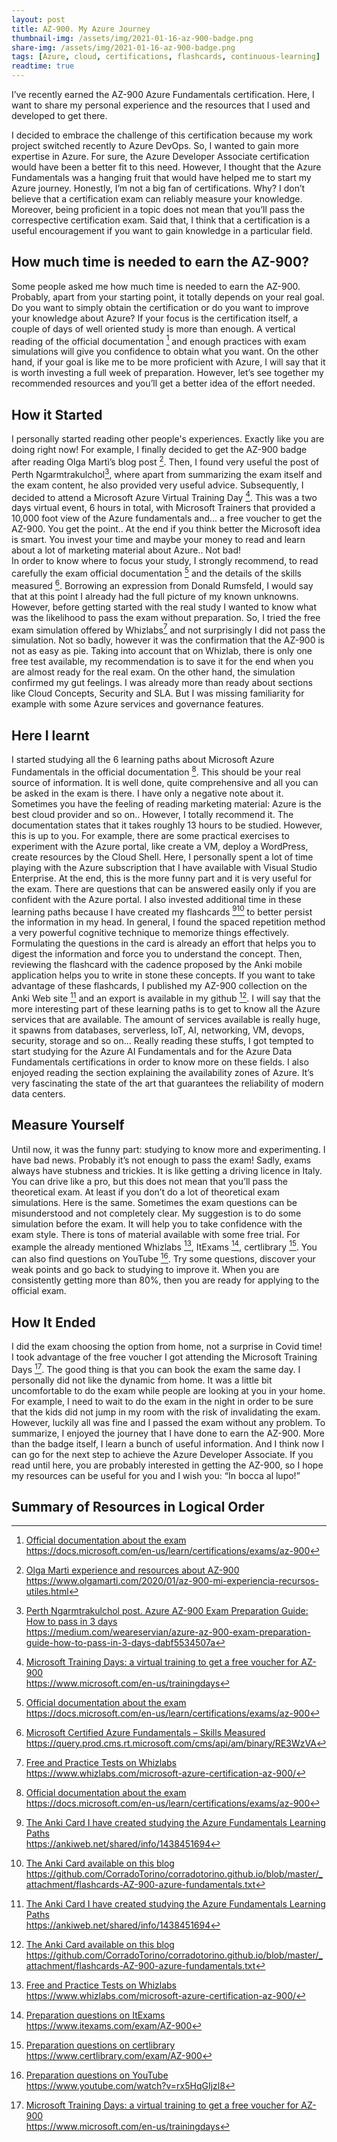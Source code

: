 ```yaml
---
layout: post
title: AZ-900. My Azure Journey
thumbnail-img: /assets/img/2021-01-16-az-900-badge.png
share-img: /assets/img/2021-01-16-az-900-badge.png
tags: [Azure, cloud, certifications, flashcards, continuous-learning]
readtime: true
---
```

I’ve recently earned the AZ-900 Azure Fundamentals certification. Here, I want to share my personal experience and the resources that I used and developed to get there.

I decided to embrace the challenge of this certification because my work project switched recently to Azure DevOps. So, I wanted to gain more expertise in Azure. For sure, the Azure Developer Associate certification would have been a better fit to this need. However, I thought that the Azure Fundamentals was a hanging fruit that would have helped me to start my Azure journey. Honestly, I’m not a big fan of certifications. Why? I don’t believe that a certification exam can reliably measure your knowledge. Moreover, being proficient in a topic does not mean that you’ll pass the correspective certification exam. Said that, I think that a certification is a useful encouragement if you want to gain knowledge in a particular field.

## How much time is needed to earn the AZ-900?

Some people asked me how much time is needed to earn the AZ-900. Probably, apart from your starting point, it totally depends on your real goal. Do you want to simply obtain the certification or do you want to improve your knowledge about Azure? If your focus is the certification itself, a couple of days of well oriented study is more than enough. A vertical reading of the official documentation [^4] and enough practices with exam simulations will give you confidence to obtain what you want. On the other hand, if your goal is like me to be more proficient with Azure, I will say that it is worth investing a full week of preparation. However, let’s see together my recommended resources and you’ll get a better idea of the effort needed.

## How it Started

I personally started reading other people's experiences. Exactly like you are doing right now! For example, I finally decided to get the AZ-900 badge after reading Olga Martì’s blog post [^1]. Then, I found very useful the post of Perth Ngarmtrakulchol[^2], where apart from summarizing the exam itself and the exam content, he also provided very useful advice. Subsequently, I decided to attend a Microsoft Azure Virtual Training Day [^3]. This was a two days virtual event, 6 hours in total, with Microsoft Trainers that provided a 10,000 foot view of the Azure fundamentals and... a free voucher to get the AZ-900. You get the point.. At the end if you think better the Microsoft idea is smart. You invest your time and maybe your money to read and learn about a lot of marketing material about Azure.. Not bad!  
In order to know where to focus your study, I strongly recommend, to read carefully the exam official documentation [^4] and the details of the skills measured [^5].
Borrowing an expression from Donald Rumsfeld, I would say that at this point I already had the full picture of my known unknowns. However, before getting started with the real study I wanted to know what was the likelihood to pass the exam without preparation. So, I tried the free exam simulation offered by Whizlabs[^6] and not surprisingly I did not pass the simulation. Not so badly, however it was the confirmation that the AZ-900 is not as easy as pie. Taking into account that on Whizlab, there is only one free test available, my recommendation is to save it for the end when you are almost ready for the real exam. On the other hand, the simulation confirmed my gut feelings. I was already more than ready about sections like Cloud Concepts, Security and SLA. But I was missing familiarity for example with some Azure services and governance features. 

## Here I learnt

I started studying all the 6 learning paths about Microsoft Azure Fundamentals in the official documentation [^4]. This should be your real source of information. It is well done, quite comprehensive and all you can be asked in the exam is there. I have only a negative note about it. Sometimes you have the feeling of reading marketing material: Azure is the best cloud provider and so on.. However, I totally recommend it. The documentation states that it takes roughly 13 hours to be studied. However, this is up to you. For example, there are some practical exercises to experiment with the Azure portal, like create a VM, deploy a WordPress, create resources by the Cloud Shell. Here, I personally spent a lot of time playing with the Azure subscription that I have available with Visual Studio Enterprise. At the end, this is the more funny part and it is very useful for the exam. There are questions that can be answered easily only if you are confident with the Azure portal. 
I also invested additional time in these learning paths because I have created my flashcards [^7][^8] to better persist the information in my head. In general, I found the spaced repetition method a very powerful cognitive technique to memorize things effectively. Formulating the questions in the card is already an effort that helps you to digest the information and force you to understand the concept. Then, reviewing the flashcard with the cadence proposed by the Anki mobile application helps you to write in stone these concepts. If you want to take advantage of these flashcards, I published my AZ-900 collection on the Anki Web site [^7] and an export is available in my github [^8]. 
I will say that the more interesting part of these learning paths is to get to know all the Azure services that are available. The amount of services available is really huge, it spawns from databases, serverless, IoT, AI, networking, VM, devops, security, storage and so on… Really reading these stuffs, I got tempted to start studying for the Azure AI Fundamentals and for the Azure Data Fundamentals certifications in order to know more on these fields. I also enjoyed reading the section explaining the availability zones of Azure. It’s very fascinating the state of the art that guarantees the reliability of modern data centers. 

## Measure Yourself
Until now, it was the funny part: studying to know more and experimenting. I have bad news. Probably it’s not enough to pass the exam! Sadly, exams always have stubness and trickies. It is like  getting a driving licence in Italy. You can drive like a pro, but this does not mean that you’ll pass the theoretical exam. At least if  you don’t do a lot of theoretical exam simulations. Here is the same. Sometimes the exam questions can be misunderstood and not completely clear. My suggestion is to do some simulation before the exam. It will help you to take confidence with the exam style. There is tons of material available with some free trial. For example the already mentioned Whizlabs [^6], ItExams [^9], certlibrary [^10]. You can also find questions on YouTube [^11]. Try some questions, discover your weak points and go back to studying to improve it. When you are consistently getting more than 80%, then you are ready for applying to the official exam.

## How It Ended
I did the exam choosing the option from home, not a surprise in Covid time! I took advantage of the free voucher I got attending the Microsoft Training Days [^3]. The good thing is that you can book the exam the same day. I personally did not like the dynamic from home. It was a little bit uncomfortable to do the exam while people are looking at you in your home. For example, I need to wait to do the exam in the night in order to be sure that the kids did not jump in my room with the risk of invalidating the exam. However, luckily all was fine and I passed the exam without any problem.
To summarize, I enjoyed the journey that I have done to earn the AZ-900. More than the badge itself, I learn a bunch of useful information. And I think now I can go for the next step to achieve the Azure Developer Associate. If you read until here, you are probably interested in getting the AZ-900, so I hope my resources can be useful for you and I wish you: “In bocca al lupo!”

## Summary of Resources in Logical Order

[^1]: [ Olga Martì experience and resources about AZ-900 <br>](https://www.olgamarti.com/2020/01/az-900-mi-experiencia-recursos-utiles.html) https://www.olgamarti.com/2020/01/az-900-mi-experiencia-recursos-utiles.html
[^2]: [ Perth Ngarmtrakulchol post. Azure AZ-900 Exam Preparation Guide: How to pass in 3 days <br>](https://medium.com/weareservian/azure-az-900-exam-preparation-guide-how-to-pass-in-3-days-dabf5534507a) https://medium.com/weareservian/azure-az-900-exam-preparation-guide-how-to-pass-in-3-days-dabf5534507a
[^3]: [ Microsoft Training Days: a virtual training to get a free voucher for AZ-900 <br>](https://www.microsoft.com/en-us/trainingdays) https://www.microsoft.com/en-us/trainingdays
[^4]: [ Official documentation about the exam <br>](https://docs.microsoft.com/en-us/learn/certifications/exams/az-900) https://docs.microsoft.com/en-us/learn/certifications/exams/az-900
[^5]: [ Microsoft Certified Azure Fundamentals – Skills Measured <br>](https://query.prod.cms.rt.microsoft.com/cms/api/am/binary/RE3WzVA) https://query.prod.cms.rt.microsoft.com/cms/api/am/binary/RE3WzVA
[^6]: [ Free and Practice Tests on Whizlabs <br>](https://www.whizlabs.com/microsoft-azure-certification-az-900/) https://www.whizlabs.com/microsoft-azure-certification-az-900/
[^7]: [ The Anki Card I have created studying the Azure Fundamentals Learning Paths <br>](https://ankiweb.net/shared/info/1438451694) https://ankiweb.net/shared/info/1438451694
[^8]: [ The Anki Card available on this blog <br>](https://github.com/CorradoTorino/corradotorino.github.io/blob/master/_attachment/flashcards-AZ-900-azure-fundamentals.txt) https://github.com/CorradoTorino/corradotorino.github.io/blob/master/_attachment/flashcards-AZ-900-azure-fundamentals.txt
[^9]: [ Preparation questions on ItExams <br>](https://www.itexams.com/exam/AZ-900) https://www.itexams.com/exam/AZ-900
[^10]: [ Preparation questions on certlibrary <br>](https://www.certlibrary.com/exam/AZ-900) https://www.certlibrary.com/exam/AZ-900
[^11]: [ Preparation questions on YouTube <br>](https://www.youtube.com/watch?v=rx5HqGIjzl8) https://www.youtube.com/watch?v=rx5HqGIjzl8
[^12]: [ Preparation questions on MindHub <br>](https://eu1.mindhub.com/az-900-microsoft-azure-fundamentals-microsoft-official-practice-test/p/MU-AZ-900?utm_source%3Dmicrosoft%26utm_medium%3Dcertpage%26utm_campaign%3Dmsofficialpractice) https://eu1.mindhub.com/az-900-microsoft-azure-fundamentals-microsoft-official-practice-test/p/MU-AZ-900?utm_source%3Dmicrosoft%26utm_medium%3Dcertpage%26utm_campaign%3Dmsofficialpractice